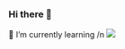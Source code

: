 ### Hi there 👋

🌱 I’m currently learning /n
<a href="https://www.djangoproject.com/" target="_blank"><img src="https://img.shields.io/badge/Django-FFFFFF?style=for-the-badge&logo=appveyor&logoColor=e7f520"/></a>


<!--
**minseojeong1012/minseojeong1012** is a ✨ _special_ ✨ repository because its `README.md` (this file) appears on your GitHub profile.

Here are some ideas to get you started:

- 🔭 I’m currently working on 
- 🌱 I’m currently learning <img src="https://img.shields.io/badge/Django-#092E20?style=flat-square&logo=Django&logoColor=white"/> 
- 👯 I’m looking to collaborate on ...
- 🤔 I’m looking for help with ...
- 💬 Ask me about ...
- 📫 How to reach me: ...
- 😄 Pronouns: ...
- ⚡ Fun fact: ...
-->
